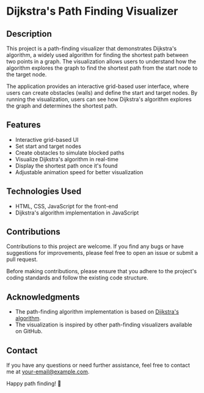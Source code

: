# Dijkstra's Path Finding Visualizer

## Description

This project is a path-finding visualizer that demonstrates Dijkstra's algorithm, a widely used algorithm for finding the shortest path between two points in a graph. The visualization allows users to understand how the algorithm explores the graph to find the shortest path from the start node to the target node.

The application provides an interactive grid-based user interface, where users can create obstacles (walls) and define the start and target nodes. By running the visualization, users can see how Dijkstra's algorithm explores the graph and determines the shortest path.

## Features

- Interactive grid-based UI
- Set start and target nodes
- Create obstacles to simulate blocked paths
- Visualize Dijkstra's algorithm in real-time
- Display the shortest path once it's found
- Adjustable animation speed for better visualization

## Technologies Used

- HTML, CSS, JavaScript for the front-end
- Dijkstra's algorithm implementation in JavaScript

## Contributions

Contributions to this project are welcome. If you find any bugs or have suggestions for improvements, please feel free to open an issue or submit a pull request.

Before making contributions, please ensure that you adhere to the project's coding standards and follow the existing code structure.

## Acknowledgments

- The path-finding algorithm implementation is based on [Dijkstra's algorithm](https://en.wikipedia.org/wiki/Dijkstra%27s_algorithm).
- The visualization is inspired by other path-finding visualizers available on GitHub.

## Contact

If you have any questions or need further assistance, feel free to contact me at your-email@example.com.

Happy path finding! :rocket:
